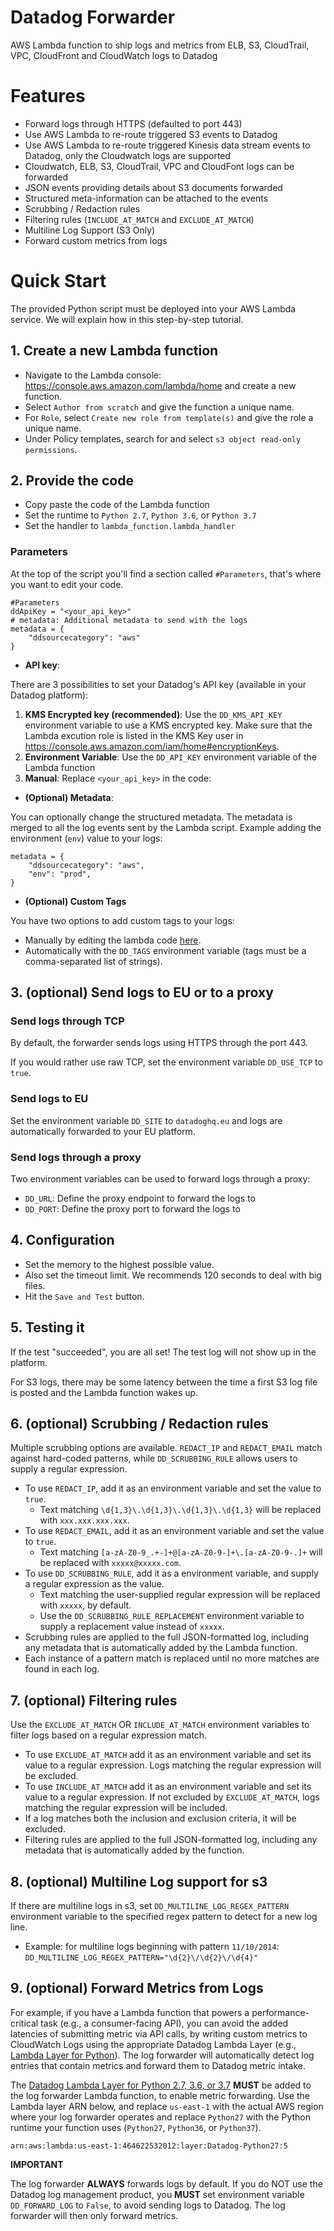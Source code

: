 # Datadog Forwarder

AWS Lambda function to ship logs and metrics from ELB, S3, CloudTrail, VPC, CloudFront and CloudWatch logs to Datadog

# Features

- Forward logs through HTTPS (defaulted to port 443)
- Use AWS Lambda to re-route triggered S3 events to Datadog
- Use AWS Lambda to re-route triggered Kinesis data stream events to Datadog, only the Cloudwatch logs are supported
- Cloudwatch, ELB, S3, CloudTrail, VPC and CloudFont logs can be forwarded
- JSON events providing details about S3 documents forwarded
- Structured meta-information can be attached to the events
- Scrubbing / Redaction rules
- Filtering rules (`INCLUDE_AT_MATCH` and `EXCLUDE_AT_MATCH`)
- Multiline Log Support (S3 Only)
- Forward custom metrics from logs

# Quick Start

The provided Python script must be deployed into your AWS Lambda service. We will explain how in this step-by-step tutorial.

## 1. Create a new Lambda function

- Navigate to the Lambda console: https://console.aws.amazon.com/lambda/home and create a new function.
- Select `Author from scratch` and give the function a unique name.
- For `Role`, select `Create new role from template(s)` and give the role a unique name.
- Under Policy templates, search for and select `s3 object read-only permissions`.

## 2. Provide the code

- Copy paste the code of the Lambda function
- Set the runtime to `Python 2.7`, `Python 3.6`, or `Python 3.7`
- Set the handler to `lambda_function.lambda_handler`


### Parameters

At the top of the script you'll find a section called `#Parameters`, that's where you want to edit your code.

```
#Parameters
ddApiKey = "<your_api_key>"
# metadata: Additional metadata to send with the logs
metadata = {
    "ddsourcecategory": "aws"
}
```

- **API key**:

There are 3 possibilities to set your Datadog's API key (available in your Datadog platform):

1. **KMS Encrypted key (recommended)**: Use the `DD_KMS_API_KEY` environment variable to use a KMS encrypted key. Make sure that the Lambda excution role is listed in the KMS Key user in https://console.aws.amazon.com/iam/home#encryptionKeys.
2. **Environment Variable**: Use the `DD_API_KEY` environment variable of the Lambda function
3. **Manual**: Replace `<your_api_key>` in the code:

- **(Optional) Metadata**:

You can optionally change the structured metadata. The metadata is merged to all the log events sent by the Lambda script.
Example adding the environment (`env`) value to your logs:

```
metadata = {
    "ddsourcecategory": "aws",
    "env": "prod",
}
```

- **(Optional) Custom Tags**

You have two options to add custom tags to your logs:

- Manually by editing the lambda code [here](https://github.com/DataDog/datadog-serverless-functions/blob/master/aws/logs_monitoring/lambda_function.py#L418-L423).
- Automatically with the `DD_TAGS` environment variable (tags must be a comma-separated list of strings).

## 3. (optional) Send logs to EU or to a proxy

### Send logs through TCP

By default, the forwarder sends logs using HTTPS through the port 443. 

If you would rather use raw TCP, set the environment variable `DD_USE_TCP` to `true`.

### Send logs to EU

Set the environment variable `DD_SITE` to `datadoghq.eu` and logs are automatically forwarded to your EU platform.

### Send logs through a proxy

Two environment variables can be used to forward logs through a proxy:

- `DD_URL`: Define the proxy endpoint to forward the logs to
- `DD_PORT`: Define the proxy port to forward the logs to

## 4. Configuration

- Set the memory to the highest possible value.
- Also set the timeout limit. We recommends 120 seconds to deal with big files.
- Hit the `Save and Test` button.

## 5. Testing it

If the test "succeeded", you are all set! The test log will not show up in the platform.

For S3 logs, there may be some latency between the time a first S3 log file is posted and the Lambda function wakes up.

## 6. (optional) Scrubbing / Redaction rules

Multiple scrubbing options are available.  `REDACT_IP` and `REDACT_EMAIL` match against hard-coded patterns, while `DD_SCRUBBING_RULE` allows users to supply a regular expression.  
- To use `REDACT_IP`, add it as an environment variable and set the value to `true`.  
    - Text matching `\d{1,3}\.\d{1,3}\.\d{1,3}\.\d{1,3}` will be replaced with `xxx.xxx.xxx.xxx`.
- To use `REDACT_EMAIL`, add it as an environment variable and set the value to `true`.
	- Text matching `[a-zA-Z0-9_.+-]+@[a-zA-Z0-9-]+\.[a-zA-Z0-9-.]+` will be replaced with `xxxxx@xxxxx.com`.
- To use `DD_SCRUBBING_RULE`, add it as a environment variable, and supply a regular expression as the value.
    - Text matching the user-supplied regular expression will be replaced with `xxxxx`, by default. 
    - Use the `DD_SCRUBBING_RULE_REPLACEMENT` environment variable to supply a replacement value instead of `xxxxx`.  
- Scrubbing rules are applied to the full JSON-formatted log, including any metadata that is automatically added by the Lambda function.
- Each instance of a pattern match is replaced until no more matches are found in each log. 

## 7. (optional) Filtering rules

Use the `EXCLUDE_AT_MATCH` OR `INCLUDE_AT_MATCH` environment variables to filter logs based on a regular expression match.

- To use `EXCLUDE_AT_MATCH` add it as an environment variable and set its value to a regular expression. Logs matching the regular expression will be excluded.
- To use `INCLUDE_AT_MATCH` add it as an environment variable and set its value to a regular expression. If not excluded by `EXCLUDE_AT_MATCH`, logs matching the regular expression will be included.
- If a log matches both the inclusion and exclusion criteria, it will be excluded.
- Filtering rules are applied to the full JSON-formatted log, including any metadata that is automatically added by the function.

## 8. (optional) Multiline Log support for s3

If there are multiline logs in s3, set `DD_MULTILINE_LOG_REGEX_PATTERN` environment variable to the specified regex pattern to detect for a new log line.

- Example: for multiline logs beginning with pattern `11/10/2014`: `DD_MULTILINE_LOG_REGEX_PATTERN="\d{2}\/\d{2}\/\d{4}"`

## 9. (optional) Forward Metrics from Logs

For example, if you have a Lambda function that powers a performance-critical task (e.g., a consumer-facing API), you can avoid the added latencies of submitting metric via API calls, by writing custom metrics to CloudWatch Logs using the appropriate Datadog Lambda Layer (e.g., [Lambda Layer for Python](https://github.com/DataDog/datadog-lambda-layer-python)). The log forwarder will automatically detect log entries that contain metrics and forward them to Datadog metric intake.

The [Datadog Lambda Layer for Python 2.7, 3.6, or 3.7]((https://github.com/DataDog/datadog-lambda-layer-python)) **MUST** be added to the log forwarder Lambda function, to enable metric forwarding. Use the Lambda layer ARN below, and replace `us-east-1` with the actual AWS region where your log forwarder operates and replace `Python27` with the Python runtime your function uses (`Python27`, `Python36`, or `Python37`).

```
arn:aws:lambda:us-east-1:464622532012:layer:Datadog-Python27:5
```

**IMPORTANT**

The log forwarder **ALWAYS** forwards logs by default. If you do NOT use the Datadog log management product, you **MUST** set environment variable `DD_FORWARD_LOG` to `False`, to avoid sending logs to Datadog. The log forwarder will then only forward metrics.
